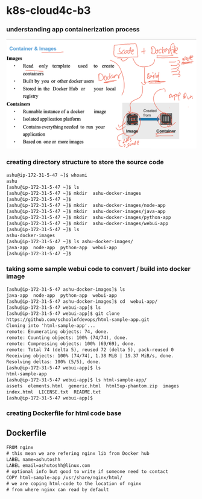 # k8s-cloud4c-b3

### understanding app containerization process

<img src="appc.png">

### creating directory structure to store the source code

```
ashu@ip-172-31-5-47 ~]$ whoami
ashu
[ashu@ip-172-31-5-47 ~]$ ls
[ashu@ip-172-31-5-47 ~]$ mkdir  ashu-docker-images
[ashu@ip-172-31-5-47 ~]$ 
[ashu@ip-172-31-5-47 ~]$ mkdir  ashu-docker-images/node-app
[ashu@ip-172-31-5-47 ~]$ mkdir  ashu-docker-images/java-app
[ashu@ip-172-31-5-47 ~]$ mkdir  ashu-docker-images/python-app
[ashu@ip-172-31-5-47 ~]$ mkdir  ashu-docker-images/webui-app
[ashu@ip-172-31-5-47 ~]$ ls
ashu-docker-images
[ashu@ip-172-31-5-47 ~]$ ls ashu-docker-images/
java-app  node-app  python-app  webui-app
[ashu@ip-172-31-5-47 ~]$ 
```

### taking some sample webui code to convert / build into docker image

```
[ashu@ip-172-31-5-47 ashu-docker-images]$ ls
java-app  node-app  python-app  webui-app
[ashu@ip-172-31-5-47 ashu-docker-images]$ cd  webui-app/
[ashu@ip-172-31-5-47 webui-app]$ ls
[ashu@ip-172-31-5-47 webui-app]$ git clone https://github.com/schoolofdevops/html-sample-app.git
Cloning into 'html-sample-app'...
remote: Enumerating objects: 74, done.
remote: Counting objects: 100% (74/74), done.
remote: Compressing objects: 100% (69/69), done.
remote: Total 74 (delta 5), reused 72 (delta 5), pack-reused 0
Receiving objects: 100% (74/74), 1.38 MiB | 19.37 MiB/s, done.
Resolving deltas: 100% (5/5), done.
[ashu@ip-172-31-5-47 webui-app]$ ls
html-sample-app
[ashu@ip-172-31-5-47 webui-app]$ ls html-sample-app/
assets  elements.html  generic.html  html5up-phantom.zip  images  index.html  LICENSE.txt  README.txt
[ashu@ip-172-31-5-47 webui-app]$ 
```

### creating Dockerfile for html code base

## Dockerfile

```
FROM nginx
# this mean we are refering nginx lib from Docker hub
LABEL name=ashutoshh
LABEL email=ashutoshh@linux.com
# optional info but good to write if someone need to contact
COPY html-sample-app /usr/share/nginx/html/
# we are coping html-code to the location of nginx 
# from where nginx can read by default 

```

